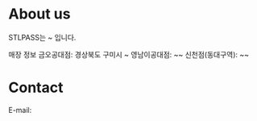 # About us
 STLPASS는 ~ 입니다.
 
 매장 정보
  금오공대점: 경상북도 구미시 ~
  영남이공대점: ~~
  신천점(동대구역): ~~
  
  
# Contact
 E-mail: 
 
